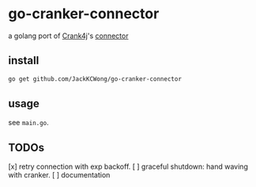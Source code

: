 # go-cranker-connector

a golang port of [Crank4j](https://github.com/danielflower/crank4j)'s [connector](https://github.com/danielflower/crank4j/tree/master/crank4j-connector-embedded)


## install

```bash
go get github.com/JackKCWong/go-cranker-connector
```


## usage

see `main.go`.

## TODOs

[x] retry connection with exp backoff. 
[ ] graceful shutdown: hand waving with cranker.
[ ] documentation


